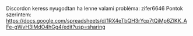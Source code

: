 Discordon keress nyugodtan ha lenne valami probléma: zifer6646
Pontok szerintem: https://docs.google.com/spreadsheets/d/1RX4eTbQH3rYcp7tQiMp6ZlKK_AFe-gWvH3lMdO4hGg4/edit?usp=sharing
